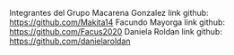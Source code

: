Integrantes del Grupo
Macarena Gonzalez link github: https://github.com/Makita14
Facundo Mayorga link github: https://github.com/Facus2020
Daniela Roldan link github: https://github.com/danielaroldan